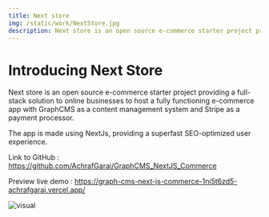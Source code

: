 ```yaml
---
title: Next store
img: /static/work/NextStore.jpg
description: Next store is an open source e-commerce starter project providing a full-stack solution to online businesses to host a fully functioning e-commerce app with GraphCMS as a content management system and Stripe as a payment processor. 
---
```


# Introducing Next Store
Next store is an open source e-commerce starter project providing a full-stack solution to online businesses to host a fully functioning e-commerce app with GraphCMS as a content management system and Stripe as a payment processor.

The app is made using NextJs, providing a superfast SEO-optimized user experience.  

Link to GitHub : https://github.com/AchrafGarai/GraphCMS_NextJS_Commerce

Preview live demo : https://graph-cms-next-js-commerce-1ni5t6zd5-achrafgarai.vercel.app/

![visual](https://digitalpress.fra1.cdn.digitaloceanspaces.com/xglyao0/2021/07/Render-2.jpg)